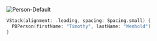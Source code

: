 ![Person-Default](https://github.com/powerhome/playbook-swift/assets/54749071/54341846-2338-40f7-a16d-c6d4256b079c)
```swift
VStack(alignment: .leading, spacing: Spacing.small) {
  PBPerson(firstName: "Timothy", lastName: "Wenhold")
}
```
